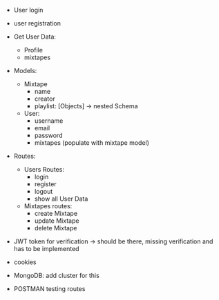 - User login
- user registration
- Get User Data:
  - Profile
  - mixtapes
- Models:
  - Mixtape
    - name
    - creator
    - playlist: [Objects] -> nested Schema
  - User:
    - username
    - email
    - password
    - mixtapes (populate with mixtape model)
- Routes:

  - Users Routes:
    - login
    - register
    - logout
    - show all User Data
  - Mixtapes routes:
    - create Mixtape
    - update Mixtape
    - delete Mixtape

- JWT token for verification -> should be there, missing verification and has to be implemented
- cookies
- MongoDB: add cluster for this

- POSTMAN testing routes
